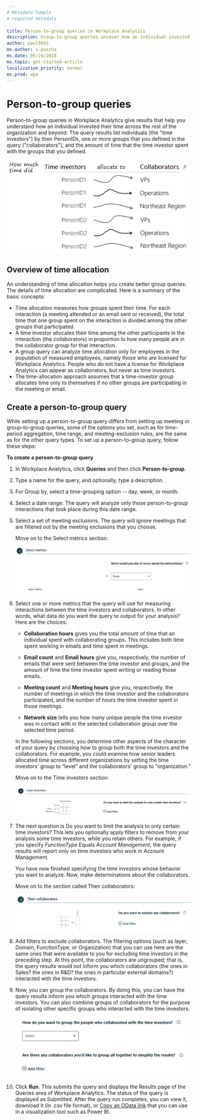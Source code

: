 ```yaml
---
# Metadata Sample
# required metadata

title: Person-to-group queries in Workplace Analytics
description: Group-to-group queries uncover how an individual invested their time across the rest of the organization and beyond.  
author: paul9955
ms.author: v-pascha
ms.date: 05/24/2018
ms.topic: get-started-article
localization_priority: normal 
ms.prod: wpa
---
```


# Person-to-group queries

Person-to-group queries in Workplace Analytics give results that help you understand how an individual invested their time across the rest of the organization and beyond. The query results list individuals (the "time investors") by their PersonIDs, one or more groups that you defined in the query ("collaborators"), and the amount of time that the time investor spent with the groups that you defined.

![Time investors allocate time to various groups](../Images/WpA/tutorials/p2g-query.png) 

## Overview of time allocation

An understanding of time allocation helps you create better group queries. The details of time allocation are complicated. Here is a summary of the basic concepts: 

 * Time allocation measures how groups spent their time. For each interaction (a meeting attended or an email sent or received), the total time that one group spent on the interaction is divided among the other groups that participated.
 * A time investor allocates their time among the other participants in the interaction (the collaborators) in proportion to how many people are in the collaborator group for that interaction.
 * A group query can analyze time allocation only for employees in the population of measured employees, namely those who are licensed for Workplace Analytics. People who do not have a license for Workplace Analytics can appear as collaborators, but never as time investors.
 * The time-allocation approach assumes that a time-investor group allocates time only to themselves if no other groups are participating in the meeting or email.

## Create a person-to-group query 

While setting up a person-to-group query differs from setting up meeting or group-to-group queries, some of the options you set, such as for time-period aggregation, time range, and meeting-exclusion rules, are the same as for the other query types. To set up a person-to-group query, follow these steps: 

**To create a person-to-group query**
1. In Workplace Analytics, click **Queries** and then click **Person-to-group**.
2. Type a name for the query, and optionally, type a description. 
3. For Group by, select a time-grouping option -- day, week, or month. 
4. Select a date range. The query will analyze only those person-to-group interactions that took place during this date range.
5. Select a set of meeting exclusions. The query will ignore meetings that are filtered out by the meeting exclusions that you choose. 

   Move on to the Select metrics section:

   ![Select metrics](../Images/WpA/tutorials/g2g-01-select-metrics.png)

6. Select one or more metrics that the query will use for measuring interactions between the time investors and collaborators. In other words, what data do you want the query to output for your analysis? Here are the choices:

    * **Collaboration hours** gives you the total amount of time that an individual spent with collaborating groups. This includes both time spent working in emails and time spent in meetings.

    * **Email count** and **Email hours** give you, respectively, the number of emails that were sent between the time investor and groups, and the amount of time the time investor spent writing or reading those emails. 

    * **Meeting count** and **Meeting hours** give you, respectively, the number of meetings in which the time investor and the collaborators participated, and the number of hours the time investor spent in those meetings. 

    * **Network size** tells you how many unique people the time investor was in contact with in the selected collaboration group over the selected time period.
   
    In the following sections, you determine other aspects of the character of your query by choosing how to group both the time investors and the collaborators. For example, you could examine how senior leaders allocated time across different organizations by setting the time investors' group to “level” and the collaborators' group to “organization.”

   Move on to the Time investors section:

   ![Group and filter time investors](../Images/WpA/tutorials/p2g-limit-time-investors.png)

7. The next question is Do you want to limit the analysis to only certain time investors? This lets you optionally apply filters to remove from your analysis some time investors, while you retain others. For example, if you specify _FunctionType_ Equals _Account Management_, the query results will report only on time investors who work in Account Management. 

   You have now finished specifying the time investors whose behavior you want to analyze. Now, make determinations about the collaborators. 

   Move on to the section called Their collaborators:

   ![Exclude collaborators](../Images/WpA/tutorials/g2g-03-exclude-collaborators.png)
   
8. Add filters to exclude collaborators. The filtering options (such as layer, Domain, FunctionType, or Organization) that you can use here are the same ones that were available to you for excluding time investors in the preceding step. At this point, the collaborators are ungrouped; that is, the query results would not inform you which collaborators (the ones in Sales? the ones in R&D? the ones in particular external domains?) interacted with the time investors.
9. Now, you can group the collaborators. By doing this, you can have the query results inform you which groups interacted with the time investors. You can also combine groups of collaborators for the purpose of isolating other specific groups who interacted with the time investors. 

    ![Group collaborators](../Images/WpA/tutorials/g2g-04-group-collaborators.png)

10. Click **Run**. This submits the query and displays the Results page of the Queries area of Workplace Analytics. The status of the query is displayed as Submitted. After the query run completes, you can view it, download it (in .csv file format), or [Copy an OData link](https://docs.microsoft.com/en-us/workplace-analytics/use/view-download-and-export-query-results#get-a-link-for-odata-feed-that-you-can-use-in-power-bi) that you can use in a visualization tool such as Power BI. 
 
